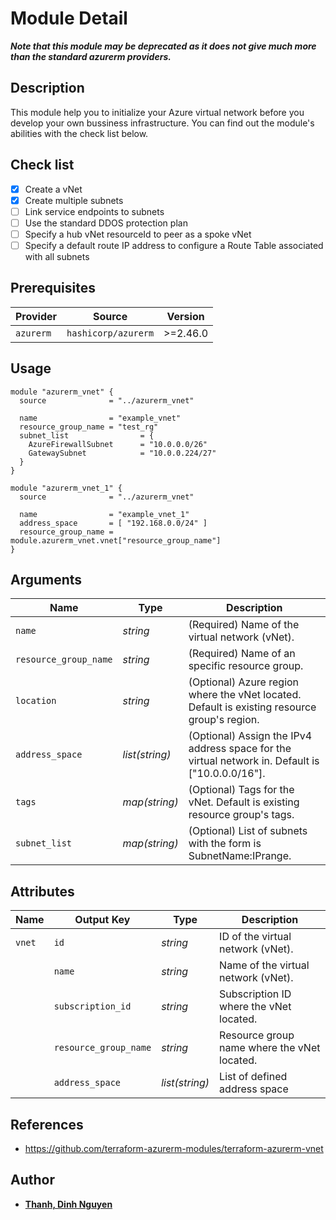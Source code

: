 # Module Detail
***Note that this module may be deprecated as it does not give much more than the standard azurerm providers.***
## Description
This module help you to initialize your Azure virtual network before you develop your own bussiness infrastructure. You can find out the module's abilities with the check list below.
## Check list
- [x] Create a vNet
- [x] Create multiple subnets
- [ ] Link service endpoints to subnets
- [ ] Use the standard DDOS protection plan
- [ ] Specify a hub vNet resourceId to peer as a spoke vNet
- [ ] Specify a default route IP address to configure a Route Table associated with all subnets
## Prerequisites
| Provider | Source | Version |
| --- | --- | --- |
| `azurerm` | `hashicorp/azurerm` | >=2.46.0 |
## Usage
```
module "azurerm_vnet" {
  source              = "../azurerm_vnet"

  name                = "example_vnet"
  resource_group_name = "test_rg"
  subnet_list                = {
    AzureFirewallSubnet      = "10.0.0.0/26"
    GatewaySubnet            = "10.0.0.224/27"
  }
}

module "azurerm_vnet_1" {
  source              = "../azurerm_vnet"

  name                = "example_vnet_1"
  address_space       = [ "192.168.0.0/24" ]
  resource_group_name = module.azurerm_vnet.vnet["resource_group_name"]
}
```
## Arguments
| Name | Type | Description |
| --- | --- | --- |
| `name` | *string* | (Required) Name of the virtual network (vNet). |
| `resource_group_name` | *string* | (Required) Name of an specific resource group. |
| `location` | *string* | (Optional) Azure region where the vNet located. Default is existing resource group's region. |
| `address_space` | *list(string)* | (Optional) Assign the IPv4 address space for the virtual network in. Default is ["10.0.0.0/16"]. |
| `tags` | *map(string)* | (Optional) Tags for the vNet. Default is existing resource group's tags. |
| `subnet_list` | *map(string)* | (Optional) List of subnets with the form is SubnetName:IPrange.|
## Attributes
| Name | Output Key | Type | Description |
| --- | --- | --- | --- |
| `vnet` | `id` | *string* | ID of the virtual network (vNet). |
| | `name` | *string* | Name of the virtual network (vNet). |
| | `subscription_id` | *string* | Subscription ID where the vNet located. |
| | `resource_group_name` | *string* | Resource group name where the vNet located. |
| | `address_space` | *list(string)* | List of defined address space |
## References
- https://github.com/terraform-azurerm-modules/terraform-azurerm-vnet
## Author
- **[Thanh, Dinh Nguyen](https://github.com/tigonguyen)** 